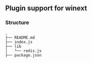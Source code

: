 ## Plugin support for winext

### Structure
```
.
├── README.md
├── index.js
├── lib
│   └── redis.js
├── package.json
```